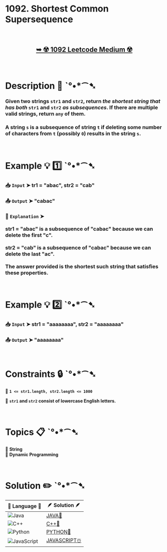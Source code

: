 # 1092. Shortest Common Supersequence 

</br>

<h2 align="center"> 

<a href="https://leetcode.com/problems/shortest-common-supersequence/description/?envType=daily-question&envId=2025-02-28"><strong>➥ ☢️ 1092 Leetcode Medium ☢️ </strong></a>
</h2>

</br>

# Description 📜 ˋ°•*⁀➷

### Given two strings `str1` and `str2`, return *the shortest string that has both* `str1` and `str2` *as subsequences*. If there are multiple valid strings, return `any` of them.

### A string `s` is a subsequence of string `t` if deleting some number of characters from `t` (possibly `0`) results in the string `s`.

</br>

# Example 💡 1️⃣ ˋ°•*⁀➷

  ### 📥 `Input`  ➤ tr1 = "abac", str2 = "cab"

  ### 📤 `Output`  ➤ "cabac"

  ### 🔦 `Explanation`  ➤ </br></br>str1 = "abac" is a subsequence of "cabac" because we can delete the first "c".</br></br>str2 = "cab" is a subsequence of "cabac" because we can delete the last "ac".</br></br>The answer provided is the shortest such string that satisfies these properties.

</br>

# Example 💡 2️⃣ ˋ°•*⁀➷

  ### 📥 `Input` ➤ str1 = "aaaaaaaa", str2 = "aaaaaaaa"

  ### 📤 `Output`  ➤ "aaaaaaaa"

</br>

# Constraints 🔒 ˋ°•*⁀➷

🔹 **`1 <= str1.length, str2.length <= 1000`** </br>

🔹 **`str1` and `str2` consist of lowercase English letters.** </br>

</br>

# Topics 📋 ˋ°•*⁀➷

🔸 **String**  </br>
🔸 **Dynamic Programming**  </br>

</br>

# Solution ✏️ ˋ°•*⁀➷

| 📒 Language 📒  | 🪶 Solution 🪶 |
| ------------- | ------------- |
|  ![Java](https://img.shields.io/badge/java-%23ED8B00.svg?style=for-the-badge&logo=openjdk&logoColor=white)  | [JAVA🍁](https://github.com/Prakhar-002/LEETCODE/blob/main/%F0%9F%8D%84%20Daily%20Challenge%202025%20%F0%9F%8D%B3/%F0%9F%94%AC%20Examine%20Thoroughly%20%F0%9F%A7%AC/02%20Feb%20%F0%9F%92%90/28%20-%2002%20-%202025%20---%201092.%20Shortest%20Common%20Supersequence%20%20%E2%98%83%EF%B8%8F%20%F0%9F%8D%81%20%F0%9F%8D%B0%20%F0%9F%8E%B2/%F0%9F%8D%81JAVA%20-%201092.%20Shortest%20Common%20Supersequence%20.java) |
|  ![C++](https://img.shields.io/badge/c++-%2300599C.svg?style=for-the-badge&logo=c%2B%2B&logoColor=white)  | [C++🎲](https://github.com/Prakhar-002/LEETCODE/blob/main/%F0%9F%8D%84%20Daily%20Challenge%202025%20%F0%9F%8D%B3/%F0%9F%94%AC%20Examine%20Thoroughly%20%F0%9F%A7%AC/02%20Feb%20%F0%9F%92%90/28%20-%2002%20-%202025%20---%201092.%20Shortest%20Common%20Supersequence%20%20%E2%98%83%EF%B8%8F%20%F0%9F%8D%81%20%F0%9F%8D%B0%20%F0%9F%8E%B2/%F0%9F%8E%B2CPP%20-%201092.%20Shortest%20Common%20Supersequence%20.cpp)  |
|  ![Python](https://img.shields.io/badge/python-3670A0?style=for-the-badge&logo=python&logoColor=ffdd54)    | [PYTHON🍰](https://github.com/Prakhar-002/LEETCODE/blob/main/%F0%9F%8D%84%20Daily%20Challenge%202025%20%F0%9F%8D%B3/%F0%9F%94%AC%20Examine%20Thoroughly%20%F0%9F%A7%AC/02%20Feb%20%F0%9F%92%90/28%20-%2002%20-%202025%20---%201092.%20Shortest%20Common%20Supersequence%20%20%E2%98%83%EF%B8%8F%20%F0%9F%8D%81%20%F0%9F%8D%B0%20%F0%9F%8E%B2/%F0%9F%8D%B0PYTHON%20-%201092.%20Shortest%20Common%20Supersequence%20.py) |
| ![JavaScript](https://img.shields.io/badge/javascript-%23323330.svg?style=for-the-badge&logo=javascript&logoColor=%23F7DF1E)   | [JAVASCRIPT☃️](https://github.com/Prakhar-002/LEETCODE/blob/main/%F0%9F%8D%84%20Daily%20Challenge%202025%20%F0%9F%8D%B3/%F0%9F%94%AC%20Examine%20Thoroughly%20%F0%9F%A7%AC/02%20Feb%20%F0%9F%92%90/28%20-%2002%20-%202025%20---%201092.%20Shortest%20Common%20Supersequence%20%20%E2%98%83%EF%B8%8F%20%F0%9F%8D%81%20%F0%9F%8D%B0%20%F0%9F%8E%B2/%E2%98%83%EF%B8%8FJAVASCRIPT%20-%201092.%20Shortest%20Common%20Supersequence%20.js) |
